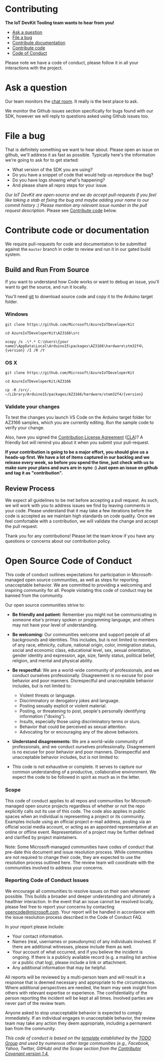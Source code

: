 # Contributing

**The IoT DevKit Tooling team wants to hear from you!**

- [Ask a question](#ask-a-question)
- [File a bug](#file-a-bug)
- [Contribute documentation](#contribute-documentation)
- [Contribute code](#contribute-code)
- [Code of Conduct](#Open-Source-Code-of-Conduct)

Please note we have a code of conduct, please follow it in all your interactions with the project.

# Ask a question
Our team monitors the [chat room](https://gitter.im/Microsoft/azure-iot-developer-kit). It really is the best place to ask.

We monitor the Github issues section specifically for bugs found with our SDK, however we will reply to questions asked using Github issues too.

# File a bug
That is definitely something we want to hear about. Please open an issue on github, we'll address it as fast as possible. Typically here's the information we're going to ask for to get started:

- What version of the SDK you are using?
- Do you have a snippet of code that would help us reproduce the bug?
- Do you have logs showing what's happening?
- And please share all repro steps for your issue.

*Our IoT DevKit are open-source and we do accept pull-requests if you feel like taking a stab at fixing the bug and maybe adding your name to our commit history :) Please mention any relevant issue number in the pull request description.* Please see [Contribute code](#contribute-code) below.

# Contribute code or documentation
We require pull-requests for code and documentation to be submitted against the `master` branch in order to review and run it in our gated build system. 

## Build and Run From Source

If you want to understand how Code works or want to debug an issue, you'll want to get the source, and run it locally.

You'll need [git] to download source code and copy it to the Arduino target folder. 

### Windows

```
git clone https://github.com/Microsoft/AzureIoTDeveloperKit

cd AzureIoTDeveloperKit\AZ3166\src

xcopy /s .\*.* C:\Users\{your name}\AppData\Local\Arduino15\packages\AZ3166\hardware\stm32f4\{version} /I /R /Y
```

### OS X

```
git clone https://github.com/Microsoft/AzureIoTDeveloperKit

cd AzureIoTDeveloperKit/AZ3166

cp -R /src/. ~/Library/Arduino15/packages/AZ3166/hardware/stem32f4/{version} 
```

### Validate your changes
To test the changes you launch VS Code on the Arduino target folder for AZ3166 samples, which you are currently editing.
Run the sample code to verify your change.

Also, have you signed the [Contribution License Agreement](https://cla.microsoft.com/) ([CLA](https://cla.microsoft.com/))? A friendly bot will remind you about it when you submit your pull-request.

**If your contribution is going to be a major effort, you should give us a heads-up first. We have a lot of items captured in our backlog and we release every week, so before you spend the time, just check with us to make sure your plans and ours are in sync :) Just open an issue on github and tag it as "contribution".**

## Review Process
We expect all guidelines to be met before accepting a pull request. As such, we will work with you to address issues we find by leaving comments in your code. Please understand that it may take a few iterations before the code is accepted as we maintain high standards on code quality. Once we feel comfortable with a contribution, we will validate the change and accept the pull request.

Thank you for any contributions! Please let the team know if you have any questions or concerns about our contribution policy. 

# Open Source Code of Conduct

This code of conduct outlines expectations for participation in Microsoft-managed open source communities, as well as steps for reporting unacceptable behavior. We are committed to providing a welcoming and inspiring community for all. People violating this code of conduct may be banned from the community.

Our open source communities strive to:

* __Be friendly and patient:__ Remember you might not be communicating in someone else's primary spoken or programming language, and others may not have your level of understanding.

* __Be welcoming:__ Our communities welcome and support people of all backgrounds and identities. This includes, but is not limited to members of any race, ethnicity, culture, national origin, color, immigration status, social and economic class, educational level, sex, sexual orientation, gender identity and expression, age, size, family status, political belief, religion, and mental and physical ability.

* __Be respectful:__  We are a world-wide community of professionals, and we conduct ourselves professionally. Disagreement is no excuse for poor behavior and poor manners. Disrespectful and unacceptable behavior includes, but is not limited to:

     - Violent threats or language.
     - Discriminatory or derogatory jokes and language.
     - Posting sexually explicit or violent material.
     - Posting, or threatening to post, people's personally identifying information ("doxing").
     - Insults, especially those using discriminatory terms or slurs.
     - Behavior that could be perceived as sexual attention.
     - Advocating for or encouraging any of the above behaviors.

* __Understand disagreements:__  We are a world-wide community of professionals, and we conduct ourselves professionally. Disagreement is no excuse for poor behavior and poor manners. Disrespectful and unacceptable behavior includes, but is not limited to:
 
*  This code is not exhaustive or complete. It serves to capture our common understanding of a productive, collaborative environment. We expect the code to be followed in spirit as much as in the letter.

### Scope
This code of conduct applies to all repos and communities for Microsoft-managed open source projects regardless of whether or not the repo explicitly calls out its use of this code. The code also applies in public spaces when an individual is representing a project or its community. Examples include using an official project e-mail address, posting via an official social media account, or acting as an appointed representative at an online or offline event. Representation of a project may be further defined and clarified by project maintainers.

Note: Some Microsoft-managed communities have codes of conduct that pre-date this document and issue resolution process. While communities are not required to change their code, they are expected to use the resolution process outlined here. The review team will coordinate with the communities involved to address your concerns.

### Reporting Code of Conduct Issues

We encourage all communities to resolve issues on their own whenever possible. This builds a broader and deeper understanding and ultimately a healthier interaction. In the event that an issue cannot be resolved locally, please feel free to report your concerns by contacting opencode@microsoft.com. Your report will be handled in accordance with the issue resolution process described in the Code of Conduct FAQ.

In your report please include:

* Your contact information.
* Names (real, usernames or pseudonyms) of any individuals involved. If there are additional witnesses, please include them as well.
* Your account of what occurred, and if you believe the incident is ongoing. If there is a publicly available record (e.g. a mailing list archive or a public chat log), please include a link or attachment.
* Any additional information that may be helpful.

All reports will be reviewed by a multi-person team and will result in a response that is deemed necessary and appropriate to the circumstances. Where additional perspectives are needed, the team may seek insight from others with relevant expertise or experience. The confidentiality of the person reporting the incident will be kept at all times. Involved parties are never part of the review team. 

Anyone asked to stop unacceptable behavior is expected to comply immediately. If an individual engages in unacceptable behavior, the review team may take any action they deem appropriate, including a permanent ban from the community. 

_This code of conduct is based on the [template][template] established by the [TODO Group][group] and used by numerous other large communities (e.g., Facebook, Yahoo, Twitter, GitHub) and the Scope section from the [Contributor Covenant version 1.4.][version]_

[template]: http://todogroup.org/opencodeofconduct
[group]: http://todogroup.org/
[version]: http://contributor-covenant.org/version/1/4/
[git]: https://git-scm.com/


